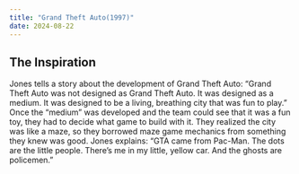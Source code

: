 ```yaml
---
title: "Grand Theft Auto(1997)"
date: 2024-08-22
---
```




## The Inspiration

Jones tells a story about the development of Grand Theft Auto: “Grand Theft Auto was not designed as Grand Theft Auto. It was designed as a medium. It was designed to be a living, breathing city that was fun to play.” Once the “medium” was developed and the team could see that it was a fun toy, they had to decide what game to build with it. They realized the city was like a maze, so they borrowed maze game mechanics from something they knew was good. Jones explains: “GTA came from Pac-Man. The dots are the little people. There’s me in my little, yellow car. And the ghosts are policemen.”